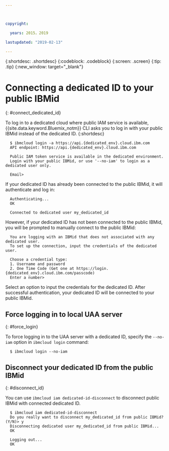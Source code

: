 ```yaml
---



copyright:

  years: 2015，2019

lastupdated: "2019-02-13"

---
```


{:shortdesc: .shortdesc}
{:codeblock: .codeblock}
{:screen: .screen}
{:tip: .tip}
{:new_window: target="_blank"}

# Connecting a dedicated ID to your public IBMid
{: #connect_dedicated_id}

To log in to a dedicated cloud where public IAM service is available, {{site.data.keyword.Bluemix_notm}} CLI asks you to log in with your public IBMid instead of the dedicated ID.
{:shortdesc}

```
  $ ibmcloud login -a https://api.{dedicated_env}.cloud.ibm.com
  API endpoint: https://api.{dedicated_env}.cloud.ibm.com

  Public IAM token service is available in the dedicated environment.
  Login with your public IBMid, or use '--no-iam' to login as a dedicated user only.

  Email>
```

If your dedicated ID has already been connected to the public IBMid, it will authenticate and log in:

```
  Authenticating...
  OK

  Connected to dedicated user my_dedicated_id
```

However, if your dedicated ID has not been connected to the public IBMid, you will be prompted to manually connect to the public IBMid:

```
  You are logging with an IBMid that does not associated with any dedicated user.
  To set up the connection, input the credentials of the dedicated user.

  Choose a credential type:
  1. Username and password
  2. One Time Code (Get one at https://login.{dedicated_env}.cloud.ibm.com/passcode)
  Enter a number>
```

Select an option to input the credentials for the dedicated ID. After successful authentication, your dedicated ID will be connected to your public IBMid.

## Force logging in to local UAA server
{: #force_login}

To force logging in to the UAA server with a dedicated ID, specify the `--no-iam` option in `ibmcloud login` command:

```
  $ ibmcloud login --no-iam
```

## Disconnect your dedicated ID from the public IBMid 
{: #disconnect_id}

You can use `ibmcloud iam dedicated-id-disconnect` to disconnect public IBMid with connected dedicated ID.

```
  $ ibmcloud iam dedicated-id-disconnect
  Do you really want to disconnect my_dedicated_id from public IBMid? (Y/N)> y
  Disconnecting dedicated user my_dedicated_id from public IBMid...
  OK

  Logging out...
  OK
```
